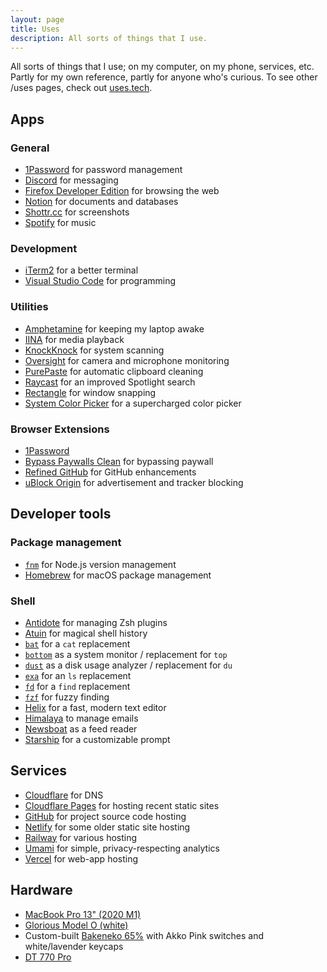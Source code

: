 ```yaml
---
layout: page
title: Uses
description: All sorts of things that I use.
---
```


<p class="mb-12">All sorts of things that I use; on my computer, on my phone, services, etc. Partly for my own reference, partly for anyone who's curious. To see other /uses pages, check out <a href="https://uses.tech/">uses.tech</a>.</p>

## Apps

### General

- [1Password](https://1password.com/) for password management
- [Discord](https://discord.com/) for messaging
- [Firefox Developer Edition](https://www.mozilla.org/en-US/firefox/developer/) for browsing the web
- [Notion](https://notion.so/) for documents and databases
- [Shottr.cc](https://shottr.cc/) for screenshots
- [Spotify](https://spotify.com/) for music

### Development

- [iTerm2](https://iterm2.com/) for a better terminal
- [Visual Studio Code](https://code.visualstudio.com/) for programming

### Utilities

- [Amphetamine](https://apps.apple.com/us/app/amphetamine/id937984704) for keeping my laptop awake
- [IINA](https://iina.io/) for media playback
- [KnockKnock](https://objective-see.org/products/knockknock.html) for system scanning
- [Oversight](https://objective-see.org/products/oversight.html) for camera and microphone monitoring
- [PurePaste](https://sindresorhus.com/pure-paste) for automatic clipboard cleaning
- [Raycast](https://raycast.com/) for an improved Spotlight search
- [Rectangle](https://rectangleapp.com/x) for window snapping
- [System Color Picker](https://sindresorhus.com/system-color-picker) for a supercharged color picker

### Browser Extensions

- [1Password](https://1password.com/downloads/browser-extension/)
- [Bypass Paywalls Clean](https://gitlab.com/magnolia1234/bypass-paywalls-chrome-clean) for bypassing paywall
- [Refined GitHub](https://github.com/refined-github/refined-github) for GitHub enhancements
- [uBlock Origin](https://github.com/gorhill/uBlock/) for advertisement and tracker blocking

## Developer tools

### Package management

- [`fnm`](https://github.com/Schniz/fnm) for Node.js version management
- [Homebrew](https://brew.sh/) for macOS package management

### Shell

- [Antidote](https://github.com/mattmc3/antidote) for managing Zsh plugins
- [Atuin](https://atuin.sh/) for magical shell history
- [`bat`](https://github.com/sharkdp/bat) for a `cat` replacement
- [`bottom`](https://github.com/ClementTsang/bottom) as a system monitor / replacement for `top`
- [`dust`](https://github.com/bootandy/dust) as a disk usage analyzer / replacement for `du`
- [`exa`](https://the.exa.website/) for an `ls` replacement
- [`fd`](https://github.com/sharkdp/fd) for a `find` replacement
- [`fzf`](https://github.com/junegunn/fzf) for fuzzy finding
- [Helix](https://helix-editor.com/) for a fast, modern text editor
- [Himalaya](https://github.com/soywod/himalaya) to manage emails
- [Newsboat](https://github.com/newsboat/newsboat) as a feed reader
- [Starship](https://starship.rs/) for a customizable prompt

## Services

- [Cloudflare](https://cloudflare.com/) for DNS
- [Cloudflare Pages](https://pages.cloudflare.com/) for hosting recent static sites
- [GitHub](https://github.com/) for project source code hosting
- [Netlify](https://www.netlify.com/) for some older static site hosting
- [Railway](https://railway.app/) for various hosting
- [Umami](https://umami.is/) for simple, privacy-respecting analytics
- [Vercel](https://vercel.com/) for web-app hosting

## Hardware

- [MacBook Pro 13" (2020 M1)](https://www.apple.com/macbook-pro-13/)
- [Glorious Model O (white)](https://www.gloriousgaming.com/products/glorious-model-o-white)
- Custom-built [Bakeneko 65%](https://cannonkeys.com/products/bakeneko65/) with Akko Pink switches and white/lavender keycaps
- [DT 770 Pro](https://north-america.beyerdynamic.com/dt-770-pro.html)
